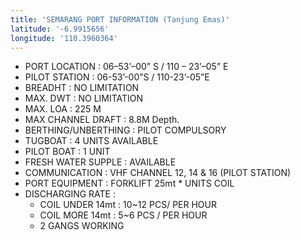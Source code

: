 ```yaml
---
title: 'SEMARANG PORT INFORMATION (Tanjung Emas)'
latitude: '-6.9915656'
longitude: '110.3960364'
---
```


- PORT LOCATION : 06–53’–00” S / 110 – 23’–05” E
- PILOT STATION : 06-53’-00”S / 110-23’-05”E
- BREADHT : NO LIMITATION
- MAX. DWT : NO LIMITATION
- MAX. LOA : 225 M 
- MAX CHANNEL DRAFT : 8.8M Depth.
- BERTHING/UNBERTHING : PILOT COMPULSORY
- TUGBOAT : 4 UNITS AVAILABLE 
- PILOT BOAT : 1 UNIT
- FRESH WATER SUPPLE : AVAILABLE
- COMMUNICATION : VHF CHANNEL 12, 14 & 16 (PILOT STATION)
- PORT EQUIPMENT : FORKLIFT 25mt * UNITS COIL 
- DISCHARGING RATE :
    - COIL UNDER 14mt : 10~12 PCS/ PER HOUR
    - COIL MORE 14mt : 5~6 PCS / PER HOUR
    - 2 GANGS WORKING

